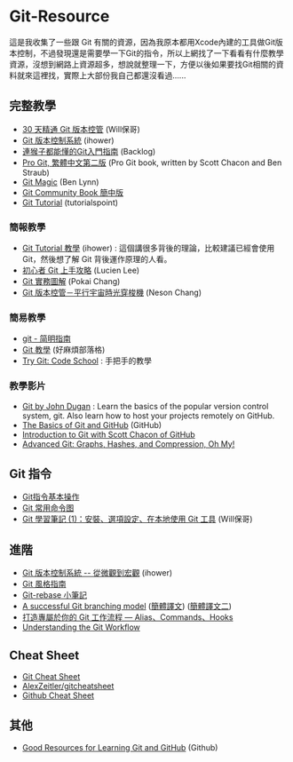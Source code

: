 # Git-Resource
這是我收集了一些跟 Git 有關的資源，因為我原本都用Xcode內建的工具做Git版本控制，不過發現還是需要學一下Git的指令，所以上網找了一下看看有什麼教學資源，沒想到網路上資源超多，想說就整理一下，方便以後如果要找Git相關的資料就來這裡找，實際上大部份我自己都還沒看過......

## 完整教學
* [30 天精通 Git 版本控管](http://blog.miniasp.com/post/2013/11/04/Learning-Git-Part-2-Master-Git-in-30-days.aspx) (Will保哥)
* [Git 版本控制系統](https://ihower.tw/git/) (ihower)
* [連猴子都能懂的Git入門指南](http://backlogtool.com/git-guide/tw/) (Backlog)
* [Pro Git, 繁體中文第二版](https://github.com/progit/progit2-zh-tw) (Pro Git book, written by Scott Chacon and Ben Straub)
* [Git Magic](http://www-cs-students.stanford.edu/~blynn/gitmagic/intl/zh_tw/index.html) (Ben Lynn)
* [Git Community Book 簡中版](http://gitbook.liuhui998.com/index.html)
* [Git Tutorial](http://www.tutorialspoint.com/git/index.htm) (tutorialspoint)

### 簡報教學
* [Git Tutorial 教學](http://www.slideshare.net/ihower/git-tutorial-13695342) (ihower) : 這個講很多背後的理論，比較建議已經會使用 Git，然後想了解 Git 背後運作原理的人看。
* [初心者 Git 上手攻略](http://www.slideshare.net/lkiral/git-34157836) (Lucien Lee)
* [Git 實務圖解](http://www.slideshare.net/pokaichang72/git-42427674) (Pokai Chang)
* [Git 版本控管－平行宇宙時光穿梭機](https://speakerdeck.com/neson/git-ban-ben-kong-guan-nil-ping-xing-yu-zhou-shi-guang-chuan-suo-ji) (Neson Chang)

### 簡易教學
* [git - 简明指南](http://rogerdudler.github.io/git-guide/index.zh.html) 
* [Git 教學](http://blog.gogojimmy.net/2012/01/17/how-to-use-git-1-git-basic/) (好麻煩部落格)
* [Try Git: Code School](https://try.github.io/levels/1/challenges/1) : 手把手的教學

### 教學影片
* [Git by John Dugan](https://www.youtube.com/playlist?list=PLEACDDE80A79CE8E7) : Learn the basics of the popular version control system, git. Also learn how to host your projects remotely on GitHub.
* [The Basics of Git and GitHub](https://www.youtube.com/watch?v=U8GBXvdmHT4) (GitHub)
* [Introduction to Git with Scott Chacon of GitHub](https://www.youtube.com/watch?v=ZDR433b0HJY)
* [Advanced Git: Graphs, Hashes, and Compression, Oh My!](https://www.youtube.com/watch?v=ig5E8CcdM9g)


## Git 指令
* [Git指令基本操作](http://blog.longwin.com.tw/2009/05/git-learn-initial-command-2009/)
* [Git 常用命令图](http://pic002.cnblogs.com/img/1-2-3/201007/2010072023345292.png)
* [Git 學習筆記 (1)：安裝、選項設定、在本地使用 Git 工具](http://blog.miniasp.com/post/2013/08/19/Learning-Git-Part-1-Installation-Options-Tool-Usage-on-Local.aspx) (Will保哥)


## 進階
* [Git 版本控制系統 -- 從微觀到宏觀](http://www.slideshare.net/ihower/git-40877359) (ihower)
* [Git 風格指南](https://github.com/JuanitoFatas/git-style-guide) 
* [Git-rebase 小筆記](http://blog.yorkxin.org/posts/2011/07/29/git-rebase/)
* [A successful Git branching model](http://nvie.com/posts/a-successful-git-branching-model/) ([簡體譯文](http://www.juvenxu.com/2010/11/28/a-successful-git-branching-model/)) ([簡體譯文二](http://www.ruanyifeng.com/blog/2012/07/git.html))
* [打造專屬於你的 Git 工作流程 — Alias、Commands、Hooks](http://tech.mozilla.com.tw/posts/5306/打造專屬於你的-git-工作流程-alias、commands、hooks)
* [Understanding the Git Workflow](https://sandofsky.com/blog/git-workflow.html)

## Cheat Sheet
* [Git Cheat Sheet](https://github.com/flyhigher139/Git-Cheat-Sheet/blob/master/Git%20Cheat%20Sheet-Zh.md)
* [AlexZeitler/gitcheatsheet](https://github.com/AlexZeitler/gitcheatsheet)
* [Github Cheat Sheet](https://github.com/tiimgreen/github-cheat-sheet/blob/master/README.zh-cn.md)


## 其他
* [Good Resources for Learning Git and GitHub](https://help.github.com/articles/good-resources-for-learning-git-and-github/) (Github)
